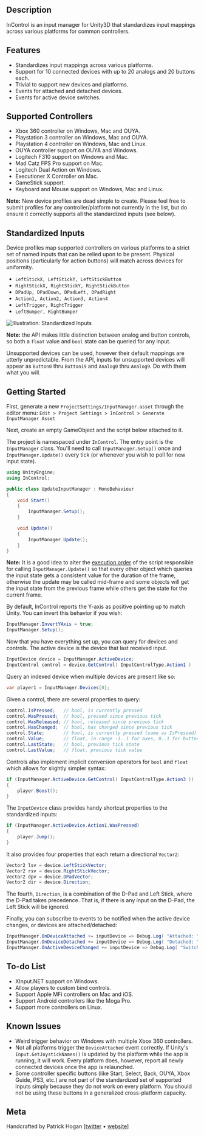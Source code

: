 ## Description

InControl is an input manager for Unity3D that standardizes input mappings across various platforms for common controllers.

## Features

* Standardizes input mappings across various platforms.
* Support for 10 connected devices with up to 20 analogs and 20 buttons each.
* Trivial to support new devices and platforms.
* Events for attached and detached devices.
* Events for active device switches.

## Supported Controllers

* Xbox 360 controller on Windows, Mac and OUYA.
* Playstation 3 controller on Windows, Mac and OUYA.
* Playstation 4 controller on Windows, Mac and Linux.
* OUYA controller support on OUYA and Windows.
* Logitech F310 support on Windows and Mac.
* Mad Catz FPS Pro support on Mac.
* Logitech Dual Action on Windows.
* Executioner X Controller on Mac.
* GameStick support.
* Keyboard and Mouse support on Windows, Mac and Linux.

**Note:** New device profiles are dead simple to create. Please feel free to submit profiles for any controller/platform not currently in the list, but do ensure it correctly supports all the standardized inputs (see below).

## Standardized Inputs

Device profiles map supported controllers on various platforms to a strict set of named inputs that can be relied upon to be present. Physical positions (particularly for action buttons) will match across devices for uniformity.

* `LeftStickX, LeftStickY, LeftStickButton`
* `RightStickX, RightStickY, RightStickButton`
* `DPadUp, DPadDown, DPadLeft, DPadRight`
* `Action1, Action2, Action3, Action4`
* `LeftTrigger, RightTrigger`
* `LeftBumper, RightBumper`

![Illustration: Standardized Inputs](http://www.gallantgames.com/assets/InControl/Controller.png)

**Note:** the API makes little distinction between analog and button controls, so both a `float` value and `bool` state can be queried for any input.

Unsupported devices can be used, however their default mappings are utterly unpredictable. From the API, inputs for unsupported devices will appear as `Button0` thru `Button19` and `Analog0` thru `Analog9`. Do with them what you will.

## Getting Started

First, generate a new `ProjectSettings/InputManager.asset` through the editor menu:
`Edit > Project Settings > InControl > Generate InputManager Asset`

Next, create an empty GameObject and the script below attached to it.

The project is namespaced under `InControl`. The entry point is the `InputManager` class. You'll need to call `InputManager.Setup()` once and `InputManager.Update()` every tick (or whenever you wish to poll for new input state).

```csharp
using UnityEngine;
using InControl;

public class UpdateInputManager : MonoBehaviour
{
	void Start()
	{
		InputManager.Setup();
	}

	void Update()
	{
		InputManager.Update();
	}
}
```

**Note:** It is a good idea to alter the [execution order](http://docs.unity3d.com/Documentation/Components/class-ScriptExecution.html) of the script responsible for calling `InputManager.Update()` so that every other object which queries the input state gets a consistent value for the duration of the frame, otherwise the update may be called mid-frame and some objects will get the input state from the previous frame while others get the state for the current frame.

By default, InControl reports the Y-axis as positive pointing up to match Unity. You can invert this behavior if you wish:

```csharp
InputManager.InvertYAxis = true;
InputManager.Setup();
```

Now that you have everything set up, you can query for devices and controls. The active device is the device that last received input.

```csharp
InputDevice device = InputManager.ActiveDevice;
InputControl control = device.GetControl( InputControlType.Action1 )
```

Query an indexed device when multiple devices are present like so:

```csharp
var player1 = InputManager.Devices[0];
```

Given a control, there are several properties to query:

```csharp
control.IsPressed;   // bool, is currently pressed
control.WasPressed;  // bool, pressed since previous tick
control.WasReleased; // bool, released since previous tick
control.HasChanged;  // bool, has changed since previous tick
control.State;       // bool, is currently pressed (same as IsPressed)
control.Value;       // float, in range -1..1 for axes, 0..1 for buttons / triggers
control.LastState;   // bool, previous tick state
control.LastValue;   // float, previous tick value
```

Controls also implement implicit conversion operators for `bool` and `float` which allows for slightly simpler syntax:

```csharp
if (InputManager.ActiveDevice.GetControl( InputControlType.Action3 ))
{
	player.Boost();
}
```

The `InputDevice` class provides handy shortcut properties to the standardized inputs:

```csharp
if (InputManager.ActiveDevice.Action1.WasPressed)
{
	player.Jump();
}
```

It also provides four properties that each return a directional `Vector2`:

```csharp
Vector2 lsv = device.LeftStickVector;
Vector2 rsv = device.RightStickVector;
Vector2 dpv = device.DPadVector;
Vector2 dir = device.Direction;
```

The fourth, `Direction`, is a combination of the D-Pad and Left Stick, where the D-Pad takes precedence. That is, if there is any input on the D-Pad, the Left Stick will be ignored.

Finally, you can subscribe to events to be notified when the active device changes, or devices are attached/detached:

```csharp
InputManager.OnDeviceAttached += inputDevice => Debug.Log( "Attached: " + inputDevice.Name );
InputManager.OnDeviceDetached += inputDevice => Debug.Log( "Detached: " + inputDevice.Name );
InputManager.OnActiveDeviceChanged += inputDevice => Debug.Log( "Switched: " + inputDevice.Name );
```

## To-do List

* XInput.NET support on Windows.
* Allow players to custom bind controls.
* Support Apple MFi controllers on Mac and iOS.
* Support Android controllers like the Moga Pro.
* Support more controllers on Linux.

## Known Issues

* Weird trigger behavior on Windows with multiple Xbox 360 controllers.
* Not all platforms trigger the `DeviceAttached` event correctly. If Unity's `Input.GetJoystickNames()` is updated by the platform while the app is running, it will work. Every platform does, however, report all newly connected devices once the app is relaunched.
* Some controller specific buttons (like Start, Select, Back, OUYA, Xbox Guide, PS3, etc.) are not part of the standardized set of supported inputs simply because they do not work on every platform. You should not be using these buttons in a generalized cross-platform capacity.

## Meta

Handcrafted by Patrick Hogan [[twitter](http://twitter.com/pbhogan) &bull; [website](http://www.gallantgames.com)]
